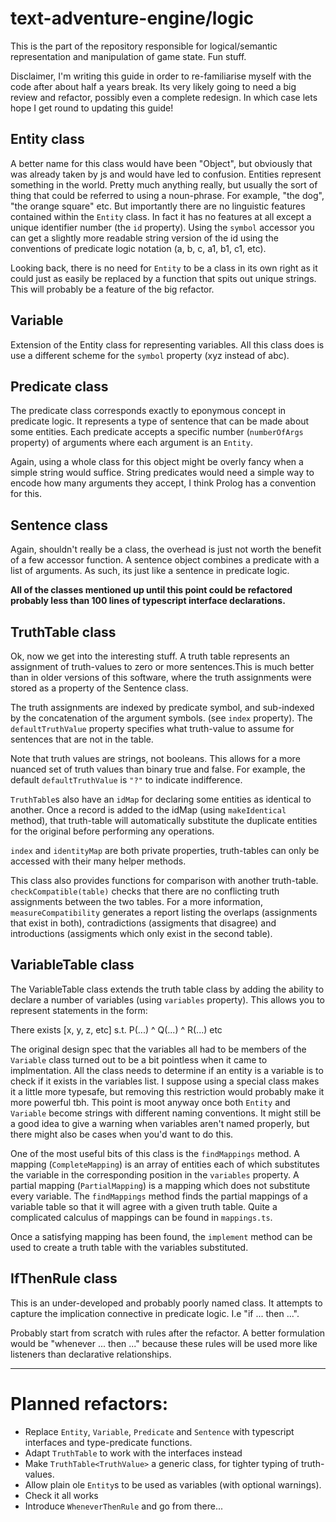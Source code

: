 # text-adventure-engine/logic

This is the part of the repository responsible for logical/semantic representation and manipulation of game state. Fun stuff.

Disclaimer, I'm writing this guide in order to re-familiarise myself with the code after about half a years break. Its very likely going to need a big review and refactor, possibly even a complete redesign. In which case lets hope I get round to updating this guide!

## Entity class

A better name for this class would have been "Object", but obviously that was already taken by js and would have led to confusion. Entities represent something in the world. Pretty much anything really, but usually the sort of thing that could be referred to using a noun-phrase. For example, "the dog", "the orange square" etc. But importantly there are no linguistic features contained within the `Entity` class. In fact it has no features at all except a unique identifier number (the `id` property). Using the `symbol` accessor you can get a slightly more readable string version of the id using the conventions of predicate logic notation (a, b, c, a1, b1, c1, etc).

Looking back, there is no need for `Entity` to be a class in its own right as it could just as easily be replaced by a function that spits out unique strings. This will probably be a feature of the big refactor.

## Variable
Extension of the Entity class for representing variables. All this class does is use a different scheme for the `symbol` property (xyz instead of abc).

## Predicate class

The predicate class corresponds exactly to eponymous concept in predicate logic. It represents a type of sentence that can be made about some entities. Each predicate accepts a specific number (`numberOfArgs` property) of arguments where each argument is an `Entity`.

Again, using a whole class for this object might be overly fancy when a simple string would suffice. String predicates would need a simple way to encode how many arguments they accept, I think Prolog has a convention for this.

## Sentence class

Again, shouldn't really be a class, the overhead is just not worth the benefit of a few accessor function. A sentence object combines a predicate with a list of arguments. As such, its just like a sentence in predicate logic.

**All of the classes mentioned up until this point could be refactored probably less than 100 lines of typescript interface declarations.**

## TruthTable class
Ok, now we get into the interesting stuff. A truth table represents an assignment of truth-values to zero or more sentences.This is much better than in older versions of this software, where the truth assignments were stored as a property of the Sentence class.

The truth assignments are indexed by predicate symbol, and sub-indexed by the concatenation of the argument symbols. (see `index` property). The `defaultTruthValue` property specifies what truth-value to assume for sentences that are not in the table.

Note that truth values are strings, not booleans. This allows for a more nuanced set of truth values than binary true and false. For example, the default `defaultTruthValue` is `"?"` to indicate indifference.

`TruthTable`s also have an `idMap` for declaring some entities as identical to another. Once a record is added to the idMap (using `makeIdentical` method), that truth-table will automatically substitute the duplicate entities for the original before performing any operations.

`index` and `identityMap` are both private properties, truth-tables can only be accessed with their many helper methods.

This class also provides functions for comparison with another truth-table. `checkCompatible(table)` checks that there are no conflicting truth assignments between the two tables. For a more information, `measureCompatibility` generates a report listing the overlaps (assignments that exist in both), contradictions (assigments that disagree) and introductions (assigments which only exist in the second table).

## VariableTable class

The VariableTable class extends the truth table class by adding the ability to declare a number of variables (using `variables` property). This allows you to represent statements in the form:

  There exists [x, y, z, etc] s.t. P(...) ^ Q(...) ^ R(...) etc

The original design spec that the variables all had to be members of the `Variable` class turned out to be a bit pointless when it came to implmentation. All the class needs to determine if an entity is a variable is to check if it exists in the variables list. I suppose using a special class makes it a little more typesafe, but removing this restriction would probably make it more powerful tbh. This point is moot anyway once both `Entity` and `Variable` become strings with different naming conventions. It might still be a good idea to give a warning when variables aren't named properly, but there might also be cases when you'd want to do this.

One of the most useful bits of this class is the `findMappings` method. A mapping (`CompleteMapping`) is an array of entities each of which substitutes the variable in the corresponding position in the `variables` property. A partial mapping (`PartialMapping`) is a mapping which does not substitute every variable. The `findMappings` method finds the partial mappings of a variable table so that it will agree with a given truth table. Quite a complicated calculus of mappings can be found in `mappings.ts`.

Once a satisfying mapping has been found, the `implement` method can be used to create a truth table with the variables substituted. 

## IfThenRule class

This is an under-developed and probably poorly named class. It attempts to capture the implication connective in predicate logic. I.e "if ... then ...".

Probably start from scratch with rules after the refactor. A better formulation would be "whenever ... then ..." because these rules will be used more like listeners than declarative relationships.

--------

# Planned refactors:
- Replace `Entity`, `Variable`, `Predicate` and `Sentence` with typescript interfaces and type-predicate functions.
- Adapt `TruthTable` to work with the interfaces instead
- Make `TruthTable<TruthValue>` a generic class, for tighter typing of truth-values.
- Allow plain ole `Entity`s to be used as variables (with optional warnings).
- Check it all works
- Introduce `WheneverThenRule` and go from there...
